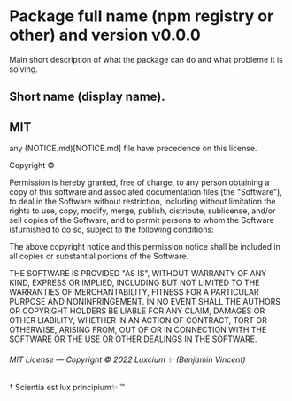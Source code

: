 # Package full name (npm registry or other) and version v0.0.0

Main short description of what the package can do and what probleme it is solving.

## Short name (display name).

## MIT

any (NOTICE.md)[NOTICE.md] file have precedence on this license.

Copyright © <year> <copyright holders>

Permission is hereby granted, free of charge, to any person obtaining
a copy of this software and associated documentation files
(the "Software"), to deal in the Software without restriction,
including without limitation the rights to use, copy, modify, merge,
publish, distribute, sublicense, and/or sell copies of the Software,
and to permit persons to whom the Software isfurnished to do so,
subject to the following conditions:

The above copyright notice and this permission notice shall be
included in all copies or substantial portions of the Software.

THE SOFTWARE IS PROVIDED "AS IS", WITHOUT WARRANTY OF ANY KIND,
EXPRESS OR IMPLIED, INCLUDING BUT NOT LIMITED TO THE WARRANTIES OF
MERCHANTABILITY, FITNESS FOR A PARTICULAR PURPOSE AND
NONINFRINGEMENT. IN NO EVENT SHALL THE AUTHORS OR COPYRIGHT HOLDERS
BE LIABLE FOR ANY CLAIM, DAMAGES OR OTHER LIABILITY, WHETHER IN AN
ACTION OF CONTRACT, TORT OR OTHERWISE, ARISING FROM, OUT OF OR IN
CONNECTION WITH THE SOFTWARE OR THE USE OR OTHER DEALINGS IN THE
SOFTWARE.

###### MIT License ― Copyright © 2022 Luxcium ✨ (Benjamin Vincent)

<!-- Your brand statment -->

† Scientia est lux principium✨ ™
